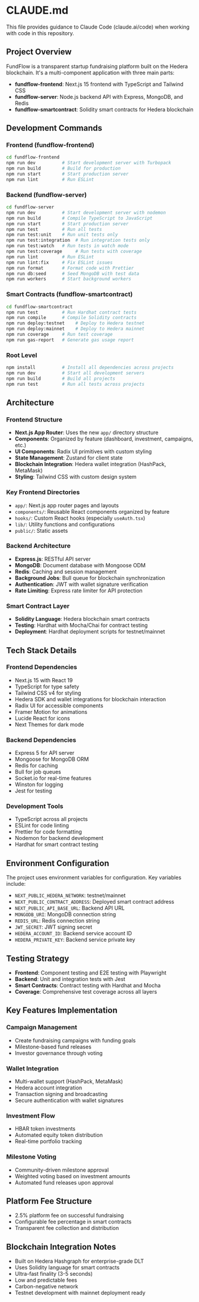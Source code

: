 # CLAUDE.md

This file provides guidance to Claude Code (claude.ai/code) when working with code in this repository.

## Project Overview

FundFlow is a transparent startup fundraising platform built on the Hedera blockchain. It's a multi-component application with three main parts:

- **fundflow-frontend**: Next.js 15 frontend with TypeScript and Tailwind CSS
- **fundflow-server**: Node.js backend API with Express, MongoDB, and Redis
- **fundflow-smartcontract**: Solidity smart contracts for Hedera blockchain

## Development Commands

### Frontend (fundflow-frontend)
```bash
cd fundflow-frontend
npm run dev          # Start development server with Turbopack
npm run build        # Build for production
npm run start        # Start production server
npm run lint         # Run ESLint
```

### Backend (fundflow-server)
```bash
cd fundflow-server
npm run dev          # Start development server with nodemon
npm run build        # Compile TypeScript to JavaScript
npm run start        # Start production server
npm run test         # Run all tests
npm run test:unit    # Run unit tests only
npm run test:integration  # Run integration tests only
npm run test:watch   # Run tests in watch mode
npm run test:coverage     # Run tests with coverage
npm run lint         # Run ESLint
npm run lint:fix     # Fix ESLint issues
npm run format       # Format code with Prettier
npm run db:seed      # Seed MongoDB with test data
npm run workers      # Start background workers
```

### Smart Contracts (fundflow-smartcontract)
```bash
cd fundflow-smartcontract
npm run test         # Run Hardhat contract tests
npm run compile      # Compile Solidity contracts
npm run deploy:testnet    # Deploy to Hedera testnet
npm run deploy:mainnet    # Deploy to Hedera mainnet
npm run coverage     # Run test coverage
npm run gas-report   # Generate gas usage report
```

### Root Level
```bash
npm install          # Install all dependencies across projects
npm run dev          # Start all development servers
npm run build        # Build all projects
npm run test         # Run all tests across projects
```

## Architecture

### Frontend Structure
- **Next.js App Router**: Uses the new `app/` directory structure
- **Components**: Organized by feature (dashboard, investment, campaigns, etc.)
- **UI Components**: Radix UI primitives with custom styling
- **State Management**: Zustand for client state
- **Blockchain Integration**: Hedera wallet integration (HashPack, MetaMask)
- **Styling**: Tailwind CSS with custom design system

### Key Frontend Directories
- `app/`: Next.js app router pages and layouts
- `components/`: Reusable React components organized by feature
- `hooks/`: Custom React hooks (especially `useAuth.tsx`)
- `lib/`: Utility functions and configurations
- `public/`: Static assets

### Backend Architecture
- **Express.js**: RESTful API server
- **MongoDB**: Document database with Mongoose ODM
- **Redis**: Caching and session management
- **Background Jobs**: Bull queue for blockchain synchronization
- **Authentication**: JWT with wallet signature verification
- **Rate Limiting**: Express rate limiter for API protection

### Smart Contract Layer
- **Solidity Language**: Hedera blockchain smart contracts
- **Testing**: Hardhat with Mocha/Chai for contract testing
- **Deployment**: Hardhat deployment scripts for testnet/mainnet

## Tech Stack Details

### Frontend Dependencies
- Next.js 15 with React 19
- TypeScript for type safety
- Tailwind CSS v4 for styling
- Hedera SDK and wallet integrations for blockchain interaction
- Radix UI for accessible components
- Framer Motion for animations
- Lucide React for icons
- Next Themes for dark mode

### Backend Dependencies
- Express 5 for API server
- Mongoose for MongoDB ORM
- Redis for caching
- Bull for job queues
- Socket.io for real-time features
- Winston for logging
- Jest for testing

### Development Tools
- TypeScript across all projects
- ESLint for code linting
- Prettier for code formatting
- Nodemon for backend development
- Hardhat for smart contract testing

## Environment Configuration

The project uses environment variables for configuration. Key variables include:
- `NEXT_PUBLIC_HEDERA_NETWORK`: testnet/mainnet
- `NEXT_PUBLIC_CONTRACT_ADDRESS`: Deployed smart contract address
- `NEXT_PUBLIC_API_BASE_URL`: Backend API URL
- `MONGODB_URI`: MongoDB connection string
- `REDIS_URL`: Redis connection string
- `JWT_SECRET`: JWT signing secret
- `HEDERA_ACCOUNT_ID`: Backend service account ID
- `HEDERA_PRIVATE_KEY`: Backend service private key

## Testing Strategy

- **Frontend**: Component testing and E2E testing with Playwright
- **Backend**: Unit and integration tests with Jest
- **Smart Contracts**: Contract testing with Hardhat and Mocha
- **Coverage**: Comprehensive test coverage across all layers

## Key Features Implementation

### Campaign Management
- Create fundraising campaigns with funding goals
- Milestone-based fund releases
- Investor governance through voting

### Wallet Integration
- Multi-wallet support (HashPack, MetaMask)
- Hedera account integration
- Transaction signing and broadcasting
- Secure authentication with wallet signatures

### Investment Flow
- HBAR token investments
- Automated equity token distribution
- Real-time portfolio tracking

### Milestone Voting
- Community-driven milestone approval
- Weighted voting based on investment amounts
- Automated fund releases upon approval

## Platform Fee Structure
- 2.5% platform fee on successful fundraising
- Configurable fee percentage in smart contracts
- Transparent fee collection and distribution

## Blockchain Integration Notes
- Built on Hedera Hashgraph for enterprise-grade DLT
- Uses Solidity language for smart contracts
- Ultra-fast finality (3-5 seconds)
- Low and predictable fees
- Carbon-negative network
- Testnet development with mainnet deployment ready